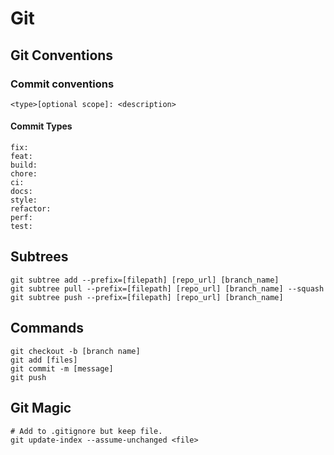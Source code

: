 # Git

## Git Conventions

### Commit conventions

```
<type>[optional scope]: <description>
```

#### Commit Types

```
fix:
feat:
build:
chore:
ci:
docs:
style:
refactor:
perf:
test:

```

## Subtrees

```
git subtree add --prefix=[filepath] [repo_url] [branch_name]
git subtree pull --prefix=[filepath] [repo_url] [branch_name] --squash
git subtree push --prefix=[filepath] [repo_url] [branch_name]
```

## Commands

```
git checkout -b [branch name]
git add [files]
git commit -m [message]
git push
```

## Git Magic

```
# Add to .gitignore but keep file.
git update-index --assume-unchanged <file>
```
